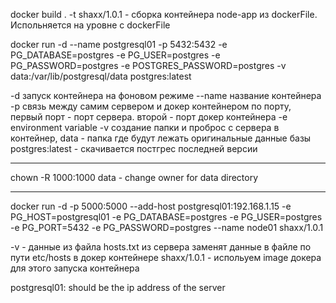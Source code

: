 docker build . -t shaxx/1.0.1 - сборка контейнера node-app из dockerFile. Испольняется на уровне с dockerFile

docker run -d --name postgresql01 -p 5432:5432 -e PG_DATABASE=postgres -e PG_USER=postgres -e PG_PASSWORD=postgres -e POSTGRES_PASSWORD=postgres -v data:/var/lib/postgresql/data postgres:latest

-d запуск контейнера на фоновом режиме
--name название контейнера
-p связь между самим сервером и докер контейнером по порту, первый порт - порт сервера. второй - порт докер контейнера
-e environment variable
-v создание папки и проброс с сервера в контейнер, data - папка где будут лежать оригинальные данные базы
postgres:latest - скачивается постгрес последней версии

---

chown -R 1000:1000 data - change owner for data directory

---

docker run -d -p 5000:5000 --add-host postgresql01:192.168.1.15 -e PG_HOST=postgresql01 -e PG_DATABASE=postgres -e PG_USER=postgres -e PG_PORT=5432 -e PG_PASSWORD=postgres --name node01 shaxx/1.0.1

-v - данные из файла hosts.txt из сервера заменят данные в файле по пути etc/hosts в докер контейнере
shaxx/1.0.1 - испольуем image докера для этого запуска контейнера

postgresql01: should be the ip address of the server
